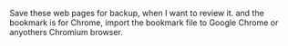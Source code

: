 Save these web pages for backup, when I want to review it.
and the bookmark is for Chrome, import the bookmark file to Google Chrome or anyothers Chromium browser.